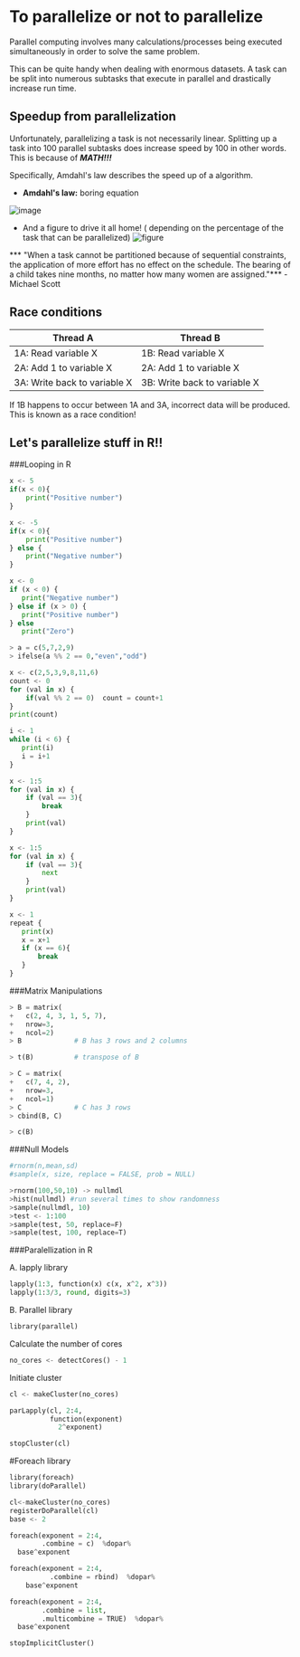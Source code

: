 # To parallelize or not to parallelize

Parallel computing involves many calculations/processes  being executed simultaneously in order to solve the same problem.

This can be quite handy when dealing with enormous datasets. A task can be split into numerous subtasks that execute in parallel and drastically increase run time.

## Speedup from parallelization

Unfortunately, parallelizing a task is not necessarily linear. Splitting up a task into 100 parallel subtasks does increase speed by 100 in other words. This is because of ***MATH!!!***

Specifically, Amdahl's law describes the speed up of a algorithm.

* **Amdahl's law:** boring equation

 ![image](https://wikimedia.org/api/rest_v1/media/math/render/svg/e839644b7042451528fa86d608e4ec683acc1173)

 * And a figure to drive it all home! ( depending on the percentage of the task that can be parallelized)
 ![figure](https://upload.wikimedia.org/wikipedia/commons/thumb/e/ea/AmdahlsLaw.svg/600px-AmdahlsLaw.svg.png)

 *** "When a task cannot be partitioned because of sequential constraints, the application of more effort has no effect on the schedule. The bearing of a child takes nine months, no matter how many women are assigned."*** -Michael Scott



 ## Race conditions

 | Thread A	  | Thread B	 |
| ------------- | ------------- |
| 1A: Read variable X | 1B: Read variable X |
| 2A: Add 1 to variable X  | 2A: Add 1 to variable X  |
| 3A: Write back to variable X | 3B: Write back to variable X |

If 1B happens to occur between 1A and 3A, incorrect data will be produced. This is known as a race condition!


## Let's parallelize stuff in R!!

###Looping in R

```python
x <- 5
if(x < 0){
	print("Positive number")
}

x <- -5
if(x < 0){
	print("Positive number")
} else {
	print("Negative number")
}

x <- 0
if (x < 0) {
   print("Negative number")
} else if (x > 0) {
   print("Positive number")
} else
   print("Zero")

> a = c(5,7,2,9)
> ifelse(a %% 2 == 0,"even","odd")

x <- c(2,5,3,9,8,11,6)
count <- 0
for (val in x) {
    if(val %% 2 == 0)  count = count+1
}
print(count)

i <- 1
while (i < 6) {
   print(i)
   i = i+1
}

x <- 1:5
for (val in x) {
    if (val == 3){
        break
    }
    print(val)
}

x <- 1:5
for (val in x) {
    if (val == 3){
        next
    }
    print(val)
}

x <- 1
repeat {
   print(x)
   x = x+1
   if (x == 6){
       break
   }
}
```

###Matrix Manipulations

```python
> B = matrix(
+   c(2, 4, 3, 1, 5, 7),
+   nrow=3,
+   ncol=2)
> B             # B has 3 rows and 2 columns

> t(B)          # transpose of B

> C = matrix(
+   c(7, 4, 2),
+   nrow=3,
+   ncol=1)
> C             # C has 3 rows
> cbind(B, C)

> c(B)
```

###Null Models

```python
#rnorm(n,mean,sd)
#sample(x, size, replace = FALSE, prob = NULL)

>rnorm(100,50,10) -> nullmdl
>hist(nullmdl) #run several times to show randomness
>sample(nullmdl, 10)
>test <- 1:100
>sample(test, 50, replace=F)
>sample(test, 100, replace=T)
```


###Paralellization in R

A. lapply library

```python
lapply(1:3, function(x) c(x, x^2, x^3))
lapply(1:3/3, round, digits=3)
```

B. Parallel library

```python
library(parallel)
```
Calculate the number of cores

```python
no_cores <- detectCores() - 1
```

Initiate cluster

```python
cl <- makeCluster(no_cores)

parLapply(cl, 2:4,
          function(exponent)
            2^exponent)

stopCluster(cl)
```

#Foreach library

```python
library(foreach)
library(doParallel)

cl<-makeCluster(no_cores)
registerDoParallel(cl)
base <- 2

foreach(exponent = 2:4,
        .combine = c)  %dopar%
  base^exponent

foreach(exponent = 2:4,
	      .combine = rbind)  %dopar%
	base^exponent

foreach(exponent = 2:4,
        .combine = list,
        .multicombine = TRUE)  %dopar%
  base^exponent

stopImplicitCluster()
```
